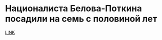# Националиста Белова-Поткина посадили на семь с половиной лет



[LINK](https://varlamov.ru/1910678.html)